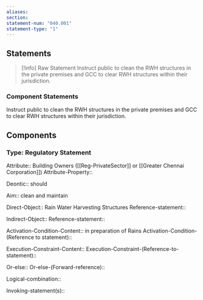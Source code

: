 ```yaml
---
aliases: 
section: 
statement-num: "040.001"
statement-type: "1"
---
```

## Statements 
> [!info] Raw Statement
> Instruct public to clean the RWH structures in the private premises and GCC to clear RWH structures within their jurisdiction. 
> 

### Component Statements
Instruct public to clean the RWH structures in the private premises and GCC to clear RWH structures within their jurisdiction. 
## Components
### Type: Regulatory Statement
Attribute:: Building Owners ([[Reg-PrivateSector]] or [[Greater Chennai Corporation]])
Attribute-Property::

Deontic:: should

Aim:: clean and maintain 

Direct-Object:: Rain Water Harvesting Structures
	Reference-statement::

Indirect-Object::
	Reference-statement::

Activation-Condition-Content:: in preparation of Rains
	Activation-Condition-(Reference to statement)::

Execution-Constraint-Content::
	Execution-Constraint-(Reference-to-statement)::

Or-else::
	Or-else-(Forward-reference)::

Logical-combination::

Invoking-statement(s)::